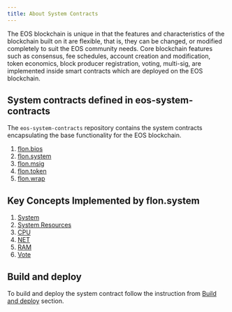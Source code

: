 ```yaml
---
title: About System Contracts
---
```


The EOS blockchain is unique in that the features and characteristics of the blockchain built on it are flexible, that is, they can be changed, or modified completely to suit the EOS community needs. Core blockchain features such as consensus, fee schedules, account creation and modification, token economics, block producer registration, voting, multi-sig, are implemented inside smart contracts which are deployed on the EOS blockchain.

## System contracts defined in eos-system-contracts

The `eos-system-contracts` repository contains the system contracts encapsulating the base functionality for the EOS blockchain.

1. [flon.bios](action-reference/flon.bios)
2. [flon.system](action-reference/flon.system)
3. [flon.msig](action-reference/flon.msig)
4. [flon.token](action-reference/flon.token)
5. [flon.wrap](action-reference/flon.wrap)

## Key Concepts Implemented by flon.system

1. [System](01_key-concepts/01_system.md)
2. [System Resources](01_key-concepts/02_system_resources.md)
3. [CPU](01_key-concepts/03_cpu.md)
4. [NET](01_key-concepts/04_net.md)
5. [RAM](01_key-concepts/05_ram.md)
6. [Vote](01_key-concepts/06_vote.md)

## Build and deploy

To build and deploy the system contract follow the instruction from [Build and deploy](03_build-and-deploy.md) section.